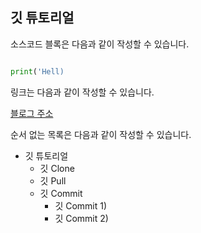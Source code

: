 ## 깃 튜토리얼

소스코드 블록은 다음과 같이 작성할 수 있습니다.

```Python

print('Hell)


```

링크는 다음과 같이 작성할 수 있습니다.

[블로그 주소](http://blog.naver.com/emfowkd)

순서 없는 목록은 다음과 같이 작성할 수 있습니다.
* 깃 튜토리얼
  * 깃 Clone
  * 깃 Pull
  * 깃 Commit
    * 깃 Commit 1)
    * 깃 Commit 2)
